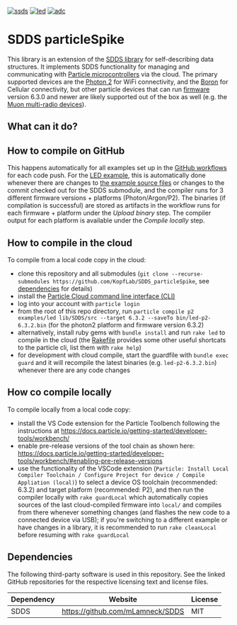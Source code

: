 [![ssds](https://github.com/KopfLab/SDDS_particleSpike/actions/workflows/compile-sdds.yaml/badge.svg?branch=main)](https://github.com/KopfLab/SDDS_particleSpike/actions/workflows/compile-sdds.yaml)
[![led](https://github.com/KopfLab/SDDS_particleSpike/actions/workflows/compile-led.yaml/badge.svg?branch=main)](https://github.com/KopfLab/SDDS_particleSpike/actions/workflows/compile-led.yaml)
[![adc](https://github.com/KopfLab/SDDS_particleSpike/actions/workflows/compile-adc.yaml/badge.svg?branch=main)](https://github.com/KopfLab/SDDS_particleSpike/actions/workflows/compile-adc.yaml)

# SDDS particleSpike

This library is an extension of the [SDDS library](https://github.com/mLamneck/SDDS) for self-describing data structures. It implements SDDS functionality for managing and communicating with [Particle microcontrollers](https://store.particle.io) via the cloud. The primary supported devices are the [Photon 2](https://store.particle.io/collections/wifi/products/photon-2) for WiFi connectivity, and the [Boron](https://store.particle.io/collections/cellular/products/boron-lte-cat-m1-noram-with-ethersim-4th-gen) for Cellular connectivity, but other particle devices that can run [firmware](https://docs.particle.io/reference/device-os/versions) version 6.3.0 and newer are likely supported out of the box as well (e.g. the [Muon multi-radio devices](https://store.particle.io/collections/multiradio-satellite-lorawan)).

## What can it do?



## How to compile on GitHub

This happens automatically for all examples set up in the [GitHub workflows](.github/workflows) for each code push. For the [LED example](../../actions/workflows/compile-led.yaml), this is automatically done whenever there are changes to [the example source files](examples/led/src) or changes to the commit checked out for the SDDS submodule, and the compiler runs for 3 different firmware versions + platforms (Photon/Argon/P2). The binaries (if compilation is successful) are stored as artifacts in the workflow runs for each firmware + platform under the *Upload binary* step. The compiler output for each platform is available under the *Compile locally* step.

## How to compile in the cloud

To compile from a local code copy in the cloud:

 - clone this repository and all submodules (`git clone --recurse-submodules https://github.com/KopfLab/SDDS_particleSpike`, see [dependencies](#dependencies) for details)
 - install the [Particle Cloud command line interface (CLI)](https://github.com/spark/particle-cli)
 - log into your account with `particle login`
 - from the root of this repo directory, run `particle compile p2 examples/led lib/SDDS/src --target 6.3.2 --saveTo bin/led-p2-6.3.2.bin` (for the photon2 platform and firmware version 6.3.2)
 - alternatively, install ruby gems with `bundle install` and run `rake led` to compile in the cloud (the [Rakefile](Rakefile) provides some other useful shortcats to the particle cli, list them with `rake help`)
 - for development with cloud compile, start the guardfile with `bundle exec guard` and it will recompile the latest binaries (e.g. `led-p2-6.3.2.bin`) whenever there are any code changes

## How co compile locally

To compile locally from a local code copy:

 - install the VS Code extension for the Particle Toolbench following the instructions at https://docs.particle.io/getting-started/developer-tools/workbench/
 - enable pre-release versions of the tool chain as shown here: https://docs.particle.io/getting-started/developer-tools/workbench/#enabling-pre-release-versions
 - use the functionality of the VSCode extension (`Particle: Install Local Compiler Toolchain / Configure Project for device / Compile Appliation (local)`) to select a device OS toolchain (recommended: 6.3.2) and target platform (recommended: P2), and then run the compiler locally with `rake guardLocal` which automatically copies sources of the last cloud-compiled firmware into `local/` and compiles from there whenever something changes (and flashes the new code to a connected device via USB); if you're switching to a different example or have changes in a library, it is recommended to run `rake cleanLocal` before resuming with `rake guardLocal`
 
## Dependencies

The following third-party software is used in this repository. See the linked GitHub repositories for the respective licensing text and license files.

| **Dependency**    | **Website**                               | **License** |
|-------------------|-------------------------------------------|-------------|
| SDDS              | https://github.com/mLamneck/SDDS          | MIT         |




